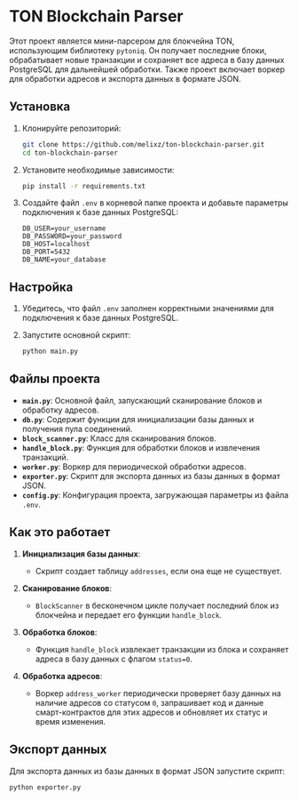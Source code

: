 # TON Blockchain Parser

Этот проект является мини-парсером для блокчейна TON, использующим библиотеку `pytoniq`. Он получает последние блоки, обрабатывает новые транзакции и сохраняет все адреса в базу данных PostgreSQL для дальнейшей обработки. Также проект включает воркер для обработки адресов и экспорта данных в формате JSON.

## Установка

1. Клонируйте репозиторий:
    ```sh
    git clone https://github.com/melixz/ton-blockchain-parser.git
    cd ton-blockchain-parser
    ```

2. Установите необходимые зависимости:
    ```sh
    pip install -r requirements.txt
    ```

3. Создайте файл `.env` в корневой папке проекта и добавьте параметры подключения к базе данных PostgreSQL:
    ```env
    DB_USER=your_username
    DB_PASSWORD=your_password
    DB_HOST=localhost
    DB_PORT=5432
    DB_NAME=your_database
    ```

## Настройка

1. Убедитесь, что файл `.env` заполнен корректными значениями для подключения к базе данных PostgreSQL.

2. Запустите основной скрипт:
    ```sh
    python main.py
    ```

## Файлы проекта

- **`main.py`**: Основной файл, запускающий сканирование блоков и обработку адресов.
- **`db.py`**: Содержит функции для инициализации базы данных и получения пула соединений.
- **`block_scanner.py`**: Класс для сканирования блоков.
- **`handle_block.py`**: Функция для обработки блоков и извлечения транзакций.
- **`worker.py`**: Воркер для периодической обработки адресов.
- **`exporter.py`**: Скрипт для экспорта данных из базы данных в формат JSON.
- **`config.py`**: Конфигурация проекта, загружающая параметры из файла `.env`.

## Как это работает

1. **Инициализация базы данных**:
    - Скрипт создает таблицу `addresses`, если она еще не существует.

2. **Сканирование блоков**:
    - `BlockScanner` в бесконечном цикле получает последний блок из блокчейна и передает его функции `handle_block`.

3. **Обработка блоков**:
    - Функция `handle_block` извлекает транзакции из блока и сохраняет адреса в базу данных с флагом `status=0`.

4. **Обработка адресов**:
    - Воркер `address_worker` периодически проверяет базу данных на наличие адресов со статусом `0`, запрашивает код и данные смарт-контрактов для этих адресов и обновляет их статус и время изменения.

## Экспорт данных

Для экспорта данных из базы данных в формат JSON запустите скрипт:
```sh
python exporter.py
```
